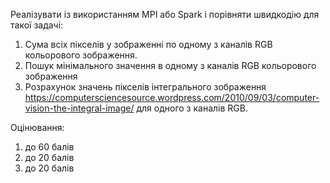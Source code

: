 Реалізувати із використанням MPI або Spark і порівняти швидкодію для такої задачі:


1) Сума всіх пікселів у зображенні по одному з каналів RGB кольорового зображення. 
2) Пошук мінімального значення в одному з каналів RGB кольорового зображення 
3) Розрахунок значень пікселів інтегрального зображення https://computersciencesource.wordpress.com/2010/09/03/computer-vision-the-integral-image/ для одного з каналів RGB.



Оцінювання:
1) до 60 балів
2) до 20 балів
3) до 20 балів
